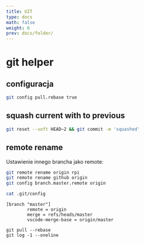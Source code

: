 ```yaml
---
title: GIT
type: docs
math: false
weight: 6
prev: docs/folder/
---
```


# git helper


## configuracja

```bash
git config pull.rebase true
```

## squash current with to previous

```bash
git reset --soft HEAD~2 && git commit -m 'squashed'
```


## remote rename

Ustawienie innego brancha jako remote:

```bash
git remote rename origin rpi
git remote rename github origin
git config branch.master.remote origin
```

```bash
cat .git/config
```

```
[branch "master"]
        remote = origin
        merge = refs/heads/master
        vscode-merge-base = origin/master
```


```
git pull --rebase
git log -1 --oneline
```
